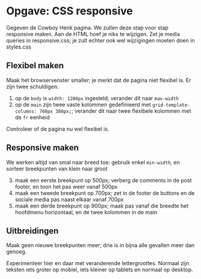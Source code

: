 # Opgave: CSS responsive

Gegeven de Cowboy Henk pagina. We zullen deze stap voor stap responsive maken. Aan de HTML hoef je niks te wijzigen. Zet je media queries in responsive.css; je zult echter ook wel wijzigingen moeten doen in styles.css

## Flexibel maken

Maak het browservenster smaller; je merkt dat de pagina niet flexibel is. Er zijn twee schuldigen:

1. op de `body` is `width: 1200px` ingesteld; verander dit naar `max-width`
2. op de `main` zijn twee vaste kolommen gedefinieerd met `grid-template-columns: 760px 380px;`; verander dit naar twee flexibele kolommen met de `fr` eenheid

Controleer of de pagina nu wel flexibel is. 

## Responsive maken

We werken altijd van smal naar breed toe: gebruik enkel `min-width`, en sorteer breekpunten van klein naar groot

3. maak een eerste breekpunt op 500px; verberg de comments in de post footer, en toon het pas weer vanaf 500px
4. maak een tweede breekpunt op 700px; zet in de footer de buttons en de sociale media pas naast elkaar vanaf 700px
5. maak een derde breekpunt op 900px; maak pas vanaf die breedte het hoofdmenu horizontaal, en de twee kolommen in de main 

## Uitbreidingen

Maak geen nieuwe breekpunten meer; drie is in bijna alle gevallen meer dan genoeg.

Experimenteer hier en daar met veranderende lettergroottes. Normaal zijn teksten iets groter op mobiel, iets kleiner op tablets en normaal op desktop.  
